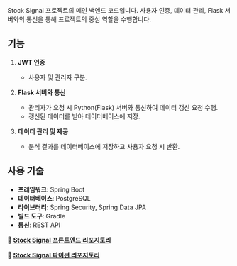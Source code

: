 Stock Signal 프로젝트의 메인 백엔드 코드입니다. 
사용자 인증, 데이터 관리, Flask 서버와의 통신을 통해 프로젝트의 중심 역할을 수행합니다.


## **기능**

1. **JWT 인증**
   - 사용자 및 관리자 구분.

2. **Flask 서버와 통신**
   - 관리자가 요청 시 Python(Flask) 서버와 통신하여 데이터 갱신 요청 수행.
   - 갱신된 데이터를 받아 데이터베이스에 저장.

3. **데이터 관리 및 제공**
   - 분석 결과를 데이터베이스에 저장하고 사용자 요청 시 반환.



## **사용 기술**
- **프레임워크**: Spring Boot
- **데이터베이스**: PostgreSQL
- **라이브러리**: Spring Security, Spring Data JPA
- **빌드 도구**: Gradle
- **통신**: REST API

🔗 **[Stock Signal 프론트엔드 리포지토리](https://github.com/TheCodeRecipe/stock-signal)**

🔗 **[Stock Signal 파이썬 리포지토리](https://github.com/TheCodeRecipe/stock-api)**
